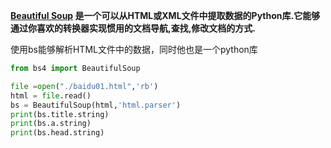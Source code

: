 **[Beautiful Soup](http://www.crummy.com/software/BeautifulSoup/) 是一个可以从HTML或XML文件中提取数据的Python库.它能够通过你喜欢的转换器实现惯用的文档导航,查找,修改文档的方式.**

使用bs能够解析HTML文件中的数据，同时他也是一个python库

```python
from bs4 import BeautifulSoup

file =open("./baidu01.html",'rb')
html = file.read()
bs = BeautifulSoup(html,'html.parser')
print(bs.title.string)
print(bs.a.string)
print(bs.head.string)
```

